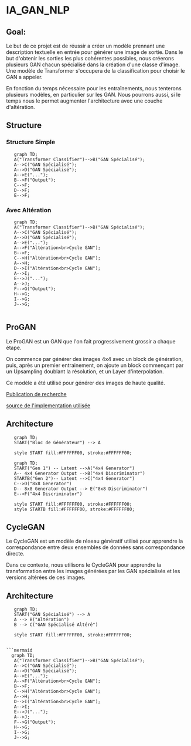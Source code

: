 # IA_GAN_NLP

## Goal:
Le but de ce projet est de réussir a créer un modèle prennant une description textuelle en entrée pour générer une image de sortie.
Dans le but d'obtenir les sorties les plus cohérentes possibles, nous créerons plusieurs GAN chacun spécialisé dans la création d'une classe d'image.
Une modèle de Transformer s'occupera de la classification pour choisir le GAN a appeler.

En fonction du temps nécessaire pour les entraînements, nous tenterons plusieurs modèles, en particulier sur les GAN.
Nous pourrons aussi, si le temps nous le permet augmenter l'architecture avec une couche d'altération.

## Structure


### Structure Simple

```mermaid
   graph TD;
   A("Transformer Classifier")-->B("GAN Spécialisé");
   A-->C("GAN Spécialisé");
   A-->D("GAN Spécialisé");
   A-->E("...");
   B-->F("Output");
   C-->F;
   D-->F;
   E-->F;
```

### Avec Altération

```mermaid
   graph TD;
   A("Transformer Classifier")-->B("GAN Spécialisé");
   A-->C("GAN Spécialisé");
   A-->D("GAN Spécialisé");
   A-->E("...");
   A-->F("Altération<br>Cycle GAN");
   B-->F;
   C-->H("Altération<br>Cycle GAN");
   A-->H;
   D-->I("Altération<br>Cycle GAN");
   A-->I;
   E-->J("...");
   A-->J;
   F-->G("Output");
   H-->G;
   I-->G;
   J-->G;
   
```


## ProGAN

Le ProGAN est un GAN que l'on fait progressivement grossir a chaque étape.

On commence par générer des images 4x4 avec un block de génération, puis, après un premier entrainement, on ajoute un block commençant par un Upsampling doublant la résolution, et un Layer d'interpolation.

Ce modèle a été utilisé pour générer des images de haute qualité.

[Publication de recherche](https://arxiv.org/pdf/1710.10196)

[source de l'implementation utilisée](https://github.com/DCtheTall/tf-keras-progressive-gan/blob/master/colab/progressive_gan.ipynb)

## Architecture

```mermaid
   graph TD;
   START("Bloc de Générateur") --> A

   style START fill:#FFFFFF00, stroke:#FFFFFF00;
```

```mermaid
   graph TD;
   START("Gen 1") -- Latent -->A("4x4 Generator")
   A-- 4x4 Generator Output -->B("4x4 Discriminator")
   STARTB("Gen 2")-- Latent -->C("4x4 Generator")
   C-->D("8x8 Generator")
   D-- 8x8 Generator Output --> E("8x8 Discriminator")
   E-->F("4x4 Discriminator")

   style START fill:#FFFFFF00, stroke:#FFFFFF00;
   style STARTB fill:#FFFFFF00, stroke:#FFFFFF00;
```
## CycleGAN
Le CycleGAN est un modèle de réseau génératif utilisé pour apprendre la correspondance entre deux ensembles de données sans correspondance directe. 

Dans ce contexte, nous utilisons le CycleGAN pour apprendre la transformation entre les images générées par les GAN spécialisés et les versions altérées de ces images.

## Architecture

```mermaid
   graph TD;
   START("GAN Spécialisé") --> A
   A --> B("Altération")
   B --> C("GAN Spécialisé Altéré")

   style START fill:#FFFFFF00, stroke:#FFFFFF00;


```mermaid
  graph TD;
   A("Transformer Classifier")-->B("GAN Spécialisé");
   A-->C("GAN Spécialisé");
   A-->D("GAN Spécialisé");
   A-->E("...");
   A-->F("Altération<br>Cycle GAN");
   B-->F;
   C-->H("Altération<br>Cycle GAN");
   A-->H;
   D-->I("Altération<br>Cycle GAN");
   A-->I;
   E-->J("...");
   A-->J;
   F-->G("Output");
   H-->G;
   I-->G;
   J-->G;
```
